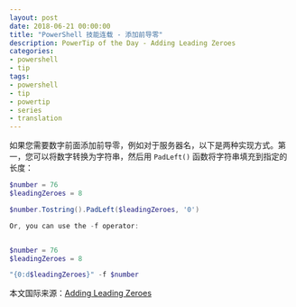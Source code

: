 ```yaml
---
layout: post
date: 2018-06-21 00:00:00
title: "PowerShell 技能连载 - 添加前导零"
description: PowerTip of the Day - Adding Leading Zeroes
categories:
- powershell
- tip
tags:
- powershell
- tip
- powertip
- series
- translation
---
```

如果您需要数字前面添加前导零，例如对于服务器名，以下是两种实现方式。第一，您可以将数字转换为字符串，然后用 `PadLeft()` 函数将字符串填充到指定的长度：

```powershell
$number = 76
$leadingZeroes = 8

$number.Tostring().PadLeft($leadingZeroes, '0') 

Or, you can use the -f operator:


$number = 76
$leadingZeroes = 8

"{0:d$leadingZeroes}" -f $number
```

<!--more-->
本文国际来源：[Adding Leading Zeroes](http://community.idera.com/powershell/powertips/b/tips/posts/adding-leading-zeroes)
